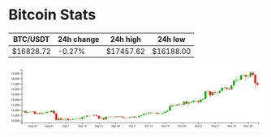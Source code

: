 # Bitcoin Stats

BTC/USDT|24h change|24h high|24h low|
|---|---|---|---|
|$16828.72|-0.27%|$17457.62|$16188.00|

<img src="./chart.svg">

